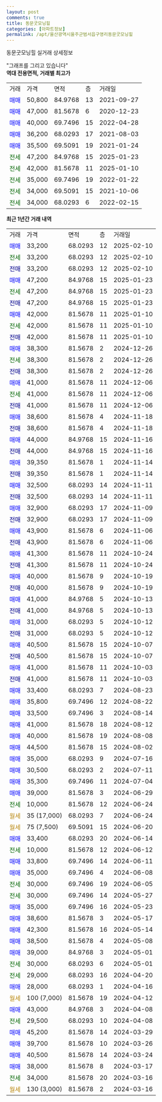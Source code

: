 ```yaml
---
layout: post
comments: true
title: 동문굿모닝힐
categories: [아파트정보]
permalink: /apt/울산광역시울주군범서읍구영리동문굿모닝힐
---
```


동문굿모닝힐 실거래 상세정보

<script type="text/javascript">
  google.charts.load('current', {'packages':['line', 'corechart']});
  google.charts.setOnLoadCallback(drawChart);

  function drawChart() {
    var data = new google.visualization.DataTable();
    data.addColumn('date', '거래일');
    data.addColumn('number', "매매");
    data.addColumn('number', "전세");
    data.addColumn('number', "전매");

    data.addRows([[new Date(Date.parse("2025-02-10")), 33200, null, null], [new Date(Date.parse("2025-02-10")), null, 33200, null], [new Date(Date.parse("2025-02-10")), null, null, 33200], [new Date(Date.parse("2025-01-23")), 47200, null, null], [new Date(Date.parse("2025-01-23")), null, 47200, null], [new Date(Date.parse("2025-01-23")), null, null, 47200], [new Date(Date.parse("2025-01-10")), 42000, null, null], [new Date(Date.parse("2025-01-10")), null, 42000, null], [new Date(Date.parse("2025-01-10")), null, null, 42000], [new Date(Date.parse("2024-12-26")), 38300, null, null], [new Date(Date.parse("2024-12-26")), null, 38300, null], [new Date(Date.parse("2024-12-26")), null, null, 38300], [new Date(Date.parse("2024-12-06")), 41000, null, null], [new Date(Date.parse("2024-12-06")), null, 41000, null], [new Date(Date.parse("2024-12-06")), null, null, 41000], [new Date(Date.parse("2024-11-18")), 38600, null, null], [new Date(Date.parse("2024-11-18")), null, null, 38600], [new Date(Date.parse("2024-11-16")), 44000, null, null], [new Date(Date.parse("2024-11-16")), null, null, 44000], [new Date(Date.parse("2024-11-14")), 39350, null, null], [new Date(Date.parse("2024-11-14")), null, null, 39350], [new Date(Date.parse("2024-11-11")), 32500, null, null], [new Date(Date.parse("2024-11-11")), null, null, 32500], [new Date(Date.parse("2024-11-09")), 32900, null, null], [new Date(Date.parse("2024-11-09")), null, null, 32900], [new Date(Date.parse("2024-11-06")), 43900, null, null], [new Date(Date.parse("2024-11-06")), null, null, 43900], [new Date(Date.parse("2024-10-24")), 41300, null, null], [new Date(Date.parse("2024-10-24")), null, null, 41300], [new Date(Date.parse("2024-10-19")), 40000, null, null], [new Date(Date.parse("2024-10-19")), null, null, 40000], [new Date(Date.parse("2024-10-13")), 41000, null, null], [new Date(Date.parse("2024-10-13")), null, null, 41000], [new Date(Date.parse("2024-10-12")), 31000, null, null], [new Date(Date.parse("2024-10-12")), null, null, 31000], [new Date(Date.parse("2024-10-07")), 40500, null, null], [new Date(Date.parse("2024-10-07")), null, null, 40500], [new Date(Date.parse("2024-10-03")), 41000, null, null], [new Date(Date.parse("2024-10-03")), null, null, 41000], [new Date(Date.parse("2024-08-23")), 33400, null, null], [new Date(Date.parse("2024-08-22")), 35800, null, null], [new Date(Date.parse("2024-08-14")), 33500, null, null], [new Date(Date.parse("2024-08-12")), 41000, null, null], [new Date(Date.parse("2024-08-08")), 40000, null, null], [new Date(Date.parse("2024-08-02")), 44500, null, null], [new Date(Date.parse("2024-07-16")), 35000, null, null], [new Date(Date.parse("2024-07-11")), 30500, null, null], [new Date(Date.parse("2024-07-04")), 35300, null, null], [new Date(Date.parse("2024-06-29")), 39000, null, null], [new Date(Date.parse("2024-06-24")), null, 10000, null], [new Date(Date.parse("2024-06-24")), null, null, null], [new Date(Date.parse("2024-06-20")), null, null, null], [new Date(Date.parse("2024-06-14")), 33400, null, null], [new Date(Date.parse("2024-06-12")), null, 10000, null], [new Date(Date.parse("2024-06-11")), 33800, null, null], [new Date(Date.parse("2024-06-08")), 35000, null, null], [new Date(Date.parse("2024-06-05")), null, 30000, null], [new Date(Date.parse("2024-05-27")), null, 30000, null], [new Date(Date.parse("2024-05-23")), 35000, null, null], [new Date(Date.parse("2024-05-17")), 38600, null, null], [new Date(Date.parse("2024-05-14")), 42300, null, null], [new Date(Date.parse("2024-05-08")), 38500, null, null], [new Date(Date.parse("2024-05-01")), 39000, null, null], [new Date(Date.parse("2024-05-01")), null, 30000, null], [new Date(Date.parse("2024-04-20")), null, 29000, null], [new Date(Date.parse("2024-04-16")), 28000, null, null], [new Date(Date.parse("2024-04-12")), null, null, null], [new Date(Date.parse("2024-04-08")), 43000, null, null], [new Date(Date.parse("2024-04-08")), null, 29500, null], [new Date(Date.parse("2024-03-29")), 45200, null, null], [new Date(Date.parse("2024-03-26")), 39700, null, null], [new Date(Date.parse("2024-03-24")), 40500, null, null], [new Date(Date.parse("2024-03-17")), 38000, null, null], [new Date(Date.parse("2024-03-16")), null, 34000, null], [new Date(Date.parse("2024-03-16")), null, null, null]]);

    var options = {
      hAxis: {
        format: 'yyyy/MM/dd'
      },    
      lineWidth: 0,
      pointsVisible: true,    
      title: '최근 1년간 유형별 실거래가 분포',
      legend: { position: 'bottom' }
    };

    var formatter = new google.visualization.NumberFormat({pattern:'###,###'} );
    formatter.format(data, 1);
    formatter.format(data, 2);
    
    setTimeout(function() {
        var chart = new google.visualization.LineChart(document.getElementById('columnchart_material'));
        chart.draw(data, (options));
        document.getElementById('loading').style.display = 'none';
    }, 200);
  }
</script>


<div id="loading" style="z-index:20; display: block; margin-left: 0px">"그래프를 그리고 있습니다"</div>
<div id="columnchart_material" style="width: 95%; margin-left: 0px; display: block"></div>
<!-- contents start -->
<b>역대 전용면적, 거래별 최고가</b>
<table class="sortable">
    <tr>
      <td>거래</td>
      <td>가격</td>
      <td>면적</td>
      <td>층</td>
      <td>거래일</td>
    </tr>
        <tr>
          <td><a style="color: blue">매매</a></td>
          <td>50,800</td>
          <td>84.9768</td>
          <td>13</td>
          <td>2021-09-27</td>
        </tr>            <tr>
          <td><a style="color: blue">매매</a></td>
          <td>47,000</td>
          <td>81.5678</td>
          <td>6</td>
          <td>2020-12-23</td>
        </tr>            <tr>
          <td><a style="color: blue">매매</a></td>
          <td>40,000</td>
          <td>69.7496</td>
          <td>15</td>
          <td>2022-04-28</td>
        </tr>            <tr>
          <td><a style="color: blue">매매</a></td>
          <td>36,200</td>
          <td>68.0293</td>
          <td>17</td>
          <td>2021-08-03</td>
        </tr>            <tr>
          <td><a style="color: blue">매매</a></td>
          <td>35,500</td>
          <td>69.5091</td>
          <td>19</td>
          <td>2021-01-24</td>
        </tr>        
        <tr>
              <td><a style="color: darkgreen">전세</a></td>
              <td>47,200</td>
              <td>84.9768</td>
              <td>15</td>
              <td>2025-01-23</td>
            </tr>            <tr>
              <td><a style="color: darkgreen">전세</a></td>
              <td>42,000</td>
              <td>81.5678</td>
              <td>11</td>
              <td>2025-01-10</td>
            </tr>            <tr>
              <td><a style="color: darkgreen">전세</a></td>
              <td>35,000</td>
              <td>69.7496</td>
              <td>19</td>
              <td>2022-01-22</td>
            </tr>            <tr>
              <td><a style="color: darkgreen">전세</a></td>
              <td>34,000</td>
              <td>69.5091</td>
              <td>15</td>
              <td>2021-10-06</td>
            </tr>            <tr>
              <td><a style="color: darkgreen">전세</a></td>
              <td>34,000</td>
              <td>68.0293</td>
              <td>6</td>
              <td>2022-02-15</td>
            </tr>        
    
</table>

<b>최근 1년간 거래 내역</b>

<table class="sortable">
    <tr>
      <td>거래</td>
      <td>가격</td>
      <td>면적</td>
      <td>층</td>
      <td>거래일</td>
    </tr>
    <tr>
      <td><a style="color: blue">매매</a></td>
      <td>33,200</td>
      <td>68.0293</td>
      <td>12</td>
      <td>2025-02-10</td>
    </tr>          <tr>
      <td><a style="color: darkgreen">전세</a></td>
      <td>33,200</td>
      <td>68.0293</td>
      <td>12</td>
      <td>2025-02-10</td>
    </tr>          <tr>
      <td><a style="color: darkblue">전매</a></td>
      <td>33,200</td>
      <td>68.0293</td>
      <td>12</td>
      <td>2025-02-10</td>
    </tr>          <tr>
      <td><a style="color: blue">매매</a></td>
      <td>47,200</td>
      <td>84.9768</td>
      <td>15</td>
      <td>2025-01-23</td>
    </tr>          <tr>
      <td><a style="color: darkgreen">전세</a></td>
      <td>47,200</td>
      <td>84.9768</td>
      <td>15</td>
      <td>2025-01-23</td>
    </tr>          <tr>
      <td><a style="color: darkblue">전매</a></td>
      <td>47,200</td>
      <td>84.9768</td>
      <td>15</td>
      <td>2025-01-23</td>
    </tr>          <tr>
      <td><a style="color: blue">매매</a></td>
      <td>42,000</td>
      <td>81.5678</td>
      <td>11</td>
      <td>2025-01-10</td>
    </tr>          <tr>
      <td><a style="color: darkgreen">전세</a></td>
      <td>42,000</td>
      <td>81.5678</td>
      <td>11</td>
      <td>2025-01-10</td>
    </tr>          <tr>
      <td><a style="color: darkblue">전매</a></td>
      <td>42,000</td>
      <td>81.5678</td>
      <td>11</td>
      <td>2025-01-10</td>
    </tr>          <tr>
      <td><a style="color: blue">매매</a></td>
      <td>38,300</td>
      <td>81.5678</td>
      <td>2</td>
      <td>2024-12-26</td>
    </tr>          <tr>
      <td><a style="color: darkgreen">전세</a></td>
      <td>38,300</td>
      <td>81.5678</td>
      <td>2</td>
      <td>2024-12-26</td>
    </tr>          <tr>
      <td><a style="color: darkblue">전매</a></td>
      <td>38,300</td>
      <td>81.5678</td>
      <td>2</td>
      <td>2024-12-26</td>
    </tr>          <tr>
      <td><a style="color: blue">매매</a></td>
      <td>41,000</td>
      <td>81.5678</td>
      <td>11</td>
      <td>2024-12-06</td>
    </tr>          <tr>
      <td><a style="color: darkgreen">전세</a></td>
      <td>41,000</td>
      <td>81.5678</td>
      <td>11</td>
      <td>2024-12-06</td>
    </tr>          <tr>
      <td><a style="color: darkblue">전매</a></td>
      <td>41,000</td>
      <td>81.5678</td>
      <td>11</td>
      <td>2024-12-06</td>
    </tr>          <tr>
      <td><a style="color: blue">매매</a></td>
      <td>38,600</td>
      <td>81.5678</td>
      <td>4</td>
      <td>2024-11-18</td>
    </tr>          <tr>
      <td><a style="color: darkblue">전매</a></td>
      <td>38,600</td>
      <td>81.5678</td>
      <td>4</td>
      <td>2024-11-18</td>
    </tr>          <tr>
      <td><a style="color: blue">매매</a></td>
      <td>44,000</td>
      <td>84.9768</td>
      <td>15</td>
      <td>2024-11-16</td>
    </tr>          <tr>
      <td><a style="color: darkblue">전매</a></td>
      <td>44,000</td>
      <td>84.9768</td>
      <td>15</td>
      <td>2024-11-16</td>
    </tr>          <tr>
      <td><a style="color: blue">매매</a></td>
      <td>39,350</td>
      <td>81.5678</td>
      <td>1</td>
      <td>2024-11-14</td>
    </tr>          <tr>
      <td><a style="color: darkblue">전매</a></td>
      <td>39,350</td>
      <td>81.5678</td>
      <td>1</td>
      <td>2024-11-14</td>
    </tr>          <tr>
      <td><a style="color: blue">매매</a></td>
      <td>32,500</td>
      <td>68.0293</td>
      <td>14</td>
      <td>2024-11-11</td>
    </tr>          <tr>
      <td><a style="color: darkblue">전매</a></td>
      <td>32,500</td>
      <td>68.0293</td>
      <td>14</td>
      <td>2024-11-11</td>
    </tr>          <tr>
      <td><a style="color: blue">매매</a></td>
      <td>32,900</td>
      <td>68.0293</td>
      <td>17</td>
      <td>2024-11-09</td>
    </tr>          <tr>
      <td><a style="color: darkblue">전매</a></td>
      <td>32,900</td>
      <td>68.0293</td>
      <td>17</td>
      <td>2024-11-09</td>
    </tr>          <tr>
      <td><a style="color: blue">매매</a></td>
      <td>43,900</td>
      <td>81.5678</td>
      <td>6</td>
      <td>2024-11-06</td>
    </tr>          <tr>
      <td><a style="color: darkblue">전매</a></td>
      <td>43,900</td>
      <td>81.5678</td>
      <td>6</td>
      <td>2024-11-06</td>
    </tr>          <tr>
      <td><a style="color: blue">매매</a></td>
      <td>41,300</td>
      <td>81.5678</td>
      <td>11</td>
      <td>2024-10-24</td>
    </tr>          <tr>
      <td><a style="color: darkblue">전매</a></td>
      <td>41,300</td>
      <td>81.5678</td>
      <td>11</td>
      <td>2024-10-24</td>
    </tr>          <tr>
      <td><a style="color: blue">매매</a></td>
      <td>40,000</td>
      <td>81.5678</td>
      <td>9</td>
      <td>2024-10-19</td>
    </tr>          <tr>
      <td><a style="color: darkblue">전매</a></td>
      <td>40,000</td>
      <td>81.5678</td>
      <td>9</td>
      <td>2024-10-19</td>
    </tr>          <tr>
      <td><a style="color: blue">매매</a></td>
      <td>41,000</td>
      <td>84.9768</td>
      <td>5</td>
      <td>2024-10-13</td>
    </tr>          <tr>
      <td><a style="color: darkblue">전매</a></td>
      <td>41,000</td>
      <td>84.9768</td>
      <td>5</td>
      <td>2024-10-13</td>
    </tr>          <tr>
      <td><a style="color: blue">매매</a></td>
      <td>31,000</td>
      <td>68.0293</td>
      <td>5</td>
      <td>2024-10-12</td>
    </tr>          <tr>
      <td><a style="color: darkblue">전매</a></td>
      <td>31,000</td>
      <td>68.0293</td>
      <td>5</td>
      <td>2024-10-12</td>
    </tr>          <tr>
      <td><a style="color: blue">매매</a></td>
      <td>40,500</td>
      <td>81.5678</td>
      <td>15</td>
      <td>2024-10-07</td>
    </tr>          <tr>
      <td><a style="color: darkblue">전매</a></td>
      <td>40,500</td>
      <td>81.5678</td>
      <td>15</td>
      <td>2024-10-07</td>
    </tr>          <tr>
      <td><a style="color: blue">매매</a></td>
      <td>41,000</td>
      <td>81.5678</td>
      <td>11</td>
      <td>2024-10-03</td>
    </tr>          <tr>
      <td><a style="color: darkblue">전매</a></td>
      <td>41,000</td>
      <td>81.5678</td>
      <td>11</td>
      <td>2024-10-03</td>
    </tr>          <tr>
      <td><a style="color: blue">매매</a></td>
      <td>33,400</td>
      <td>68.0293</td>
      <td>7</td>
      <td>2024-08-23</td>
    </tr>          <tr>
      <td><a style="color: blue">매매</a></td>
      <td>35,800</td>
      <td>69.7496</td>
      <td>12</td>
      <td>2024-08-22</td>
    </tr>          <tr>
      <td><a style="color: blue">매매</a></td>
      <td>33,500</td>
      <td>69.7496</td>
      <td>3</td>
      <td>2024-08-14</td>
    </tr>          <tr>
      <td><a style="color: blue">매매</a></td>
      <td>41,000</td>
      <td>81.5678</td>
      <td>18</td>
      <td>2024-08-12</td>
    </tr>          <tr>
      <td><a style="color: blue">매매</a></td>
      <td>40,000</td>
      <td>81.5678</td>
      <td>19</td>
      <td>2024-08-08</td>
    </tr>          <tr>
      <td><a style="color: blue">매매</a></td>
      <td>44,500</td>
      <td>81.5678</td>
      <td>15</td>
      <td>2024-08-02</td>
    </tr>          <tr>
      <td><a style="color: blue">매매</a></td>
      <td>35,000</td>
      <td>68.0293</td>
      <td>9</td>
      <td>2024-07-16</td>
    </tr>          <tr>
      <td><a style="color: blue">매매</a></td>
      <td>30,500</td>
      <td>68.0293</td>
      <td>2</td>
      <td>2024-07-11</td>
    </tr>          <tr>
      <td><a style="color: blue">매매</a></td>
      <td>35,300</td>
      <td>69.7496</td>
      <td>11</td>
      <td>2024-07-04</td>
    </tr>          <tr>
      <td><a style="color: blue">매매</a></td>
      <td>39,000</td>
      <td>81.5678</td>
      <td>3</td>
      <td>2024-06-29</td>
    </tr>          <tr>
      <td><a style="color: darkgreen">전세</a></td>
      <td>10,000</td>
      <td>81.5678</td>
      <td>12</td>
      <td>2024-06-24</td>
    </tr>          <tr>
      <td><a style="color: darkgoldenrod">월세</a></td>
      <td>35 (17,000)</td>
      <td>68.0293</td>
      <td>7</td>
      <td>2024-06-24</td>
    </tr>          <tr>
      <td><a style="color: darkgoldenrod">월세</a></td>
      <td>75 (7,500)</td>
      <td>69.5091</td>
      <td>15</td>
      <td>2024-06-20</td>
    </tr>          <tr>
      <td><a style="color: blue">매매</a></td>
      <td>33,400</td>
      <td>68.0293</td>
      <td>20</td>
      <td>2024-06-14</td>
    </tr>          <tr>
      <td><a style="color: darkgreen">전세</a></td>
      <td>10,000</td>
      <td>81.5678</td>
      <td>12</td>
      <td>2024-06-12</td>
    </tr>          <tr>
      <td><a style="color: blue">매매</a></td>
      <td>33,800</td>
      <td>69.7496</td>
      <td>14</td>
      <td>2024-06-11</td>
    </tr>          <tr>
      <td><a style="color: blue">매매</a></td>
      <td>35,000</td>
      <td>69.7496</td>
      <td>4</td>
      <td>2024-06-08</td>
    </tr>          <tr>
      <td><a style="color: darkgreen">전세</a></td>
      <td>30,000</td>
      <td>69.7496</td>
      <td>19</td>
      <td>2024-06-05</td>
    </tr>          <tr>
      <td><a style="color: darkgreen">전세</a></td>
      <td>30,000</td>
      <td>69.7496</td>
      <td>14</td>
      <td>2024-05-27</td>
    </tr>          <tr>
      <td><a style="color: blue">매매</a></td>
      <td>35,000</td>
      <td>69.7496</td>
      <td>16</td>
      <td>2024-05-23</td>
    </tr>          <tr>
      <td><a style="color: blue">매매</a></td>
      <td>38,600</td>
      <td>81.5678</td>
      <td>3</td>
      <td>2024-05-17</td>
    </tr>          <tr>
      <td><a style="color: blue">매매</a></td>
      <td>42,300</td>
      <td>81.5678</td>
      <td>16</td>
      <td>2024-05-14</td>
    </tr>          <tr>
      <td><a style="color: blue">매매</a></td>
      <td>38,500</td>
      <td>81.5678</td>
      <td>4</td>
      <td>2024-05-08</td>
    </tr>          <tr>
      <td><a style="color: blue">매매</a></td>
      <td>39,000</td>
      <td>84.9768</td>
      <td>3</td>
      <td>2024-05-01</td>
    </tr>          <tr>
      <td><a style="color: darkgreen">전세</a></td>
      <td>30,000</td>
      <td>68.0293</td>
      <td>6</td>
      <td>2024-05-01</td>
    </tr>          <tr>
      <td><a style="color: darkgreen">전세</a></td>
      <td>29,000</td>
      <td>68.0293</td>
      <td>16</td>
      <td>2024-04-20</td>
    </tr>          <tr>
      <td><a style="color: blue">매매</a></td>
      <td>28,000</td>
      <td>68.0293</td>
      <td>1</td>
      <td>2024-04-16</td>
    </tr>          <tr>
      <td><a style="color: darkgoldenrod">월세</a></td>
      <td>100 (7,000)</td>
      <td>81.5678</td>
      <td>19</td>
      <td>2024-04-12</td>
    </tr>          <tr>
      <td><a style="color: blue">매매</a></td>
      <td>43,000</td>
      <td>84.9768</td>
      <td>3</td>
      <td>2024-04-08</td>
    </tr>          <tr>
      <td><a style="color: darkgreen">전세</a></td>
      <td>29,500</td>
      <td>68.0293</td>
      <td>10</td>
      <td>2024-04-08</td>
    </tr>          <tr>
      <td><a style="color: blue">매매</a></td>
      <td>45,200</td>
      <td>81.5678</td>
      <td>14</td>
      <td>2024-03-29</td>
    </tr>          <tr>
      <td><a style="color: blue">매매</a></td>
      <td>39,700</td>
      <td>81.5678</td>
      <td>10</td>
      <td>2024-03-26</td>
    </tr>          <tr>
      <td><a style="color: blue">매매</a></td>
      <td>40,500</td>
      <td>81.5678</td>
      <td>14</td>
      <td>2024-03-24</td>
    </tr>          <tr>
      <td><a style="color: blue">매매</a></td>
      <td>38,000</td>
      <td>81.5678</td>
      <td>8</td>
      <td>2024-03-17</td>
    </tr>          <tr>
      <td><a style="color: darkgreen">전세</a></td>
      <td>34,000</td>
      <td>81.5678</td>
      <td>20</td>
      <td>2024-03-16</td>
    </tr>          <tr>
      <td><a style="color: darkgoldenrod">월세</a></td>
      <td>130 (3,000)</td>
      <td>81.5678</td>
      <td>2</td>
      <td>2024-03-16</td>
    </tr>      </table>
<!-- contents end -->    

